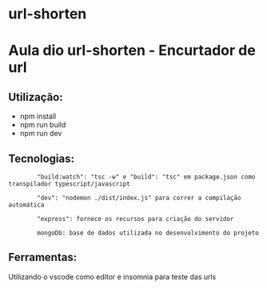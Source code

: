 # url-shorten
# Aula dio url-shorten - Encurtador de url

## Utilização:
* npm install
* npm run build
* npm run dev

## Tecnologias:
            "build:watch": "tsc -w" e "build": "tsc" em package.json como transpilador typescript/javascript

            "dev": "nodemon ./dist/index.js" para correr a compilação automática

            "express": fornece os recursos para criação do servidor
            
            mongoDb: base de dados utilizada no desenvolvimento do projeto
            
## Ferramentas:
  Utilizando o vscode como editor e insomnia para teste das urls
